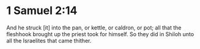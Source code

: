 # 1 Samuel 2:14

And he struck [it] into the pan, or kettle, or caldron, or pot; all that the fleshhook brought up the priest took for himself. So they did in Shiloh unto all the Israelites that came thither.